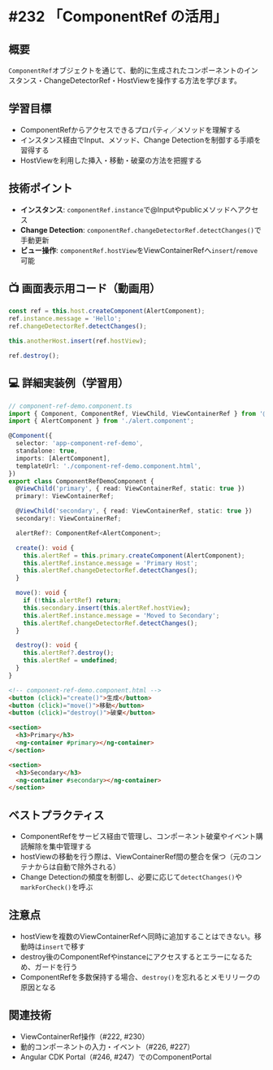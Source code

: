 # #232 「ComponentRef の活用」

## 概要
`ComponentRef`オブジェクトを通じて、動的に生成されたコンポーネントのインスタンス・ChangeDetectorRef・HostViewを操作する方法を学びます。

## 学習目標
- ComponentRefからアクセスできるプロパティ／メソッドを理解する
- インスタンス経由でInput、メソッド、Change Detectionを制御する手順を習得する
- HostViewを利用した挿入・移動・破棄の方法を把握する

## 技術ポイント
- **インスタンス**: `componentRef.instance`で@Inputやpublicメソッドへアクセス
- **Change Detection**: `componentRef.changeDetectorRef.detectChanges()`で手動更新
- **ビュー操作**: `componentRef.hostView`をViewContainerRefへ`insert`/`remove`可能

## 📺 画面表示用コード（動画用）

```typescript
const ref = this.host.createComponent(AlertComponent);
ref.instance.message = 'Hello';
ref.changeDetectorRef.detectChanges();
```

```typescript
this.anotherHost.insert(ref.hostView);
```

```typescript
ref.destroy();
```

## 💻 詳細実装例（学習用）
```typescript
// component-ref-demo.component.ts
import { Component, ComponentRef, ViewChild, ViewContainerRef } from '@angular/core';
import { AlertComponent } from './alert.component';

@Component({
  selector: 'app-component-ref-demo',
  standalone: true,
  imports: [AlertComponent],
  templateUrl: './component-ref-demo.component.html',
})
export class ComponentRefDemoComponent {
  @ViewChild('primary', { read: ViewContainerRef, static: true })
  primary!: ViewContainerRef;

  @ViewChild('secondary', { read: ViewContainerRef, static: true })
  secondary!: ViewContainerRef;

  alertRef?: ComponentRef<AlertComponent>;

  create(): void {
    this.alertRef = this.primary.createComponent(AlertComponent);
    this.alertRef.instance.message = 'Primary Host';
    this.alertRef.changeDetectorRef.detectChanges();
  }

  move(): void {
    if (!this.alertRef) return;
    this.secondary.insert(this.alertRef.hostView);
    this.alertRef.instance.message = 'Moved to Secondary';
    this.alertRef.changeDetectorRef.detectChanges();
  }

  destroy(): void {
    this.alertRef?.destroy();
    this.alertRef = undefined;
  }
}
```

```html
<!-- component-ref-demo.component.html -->
<button (click)="create()">生成</button>
<button (click)="move()">移動</button>
<button (click)="destroy()">破棄</button>

<section>
  <h3>Primary</h3>
  <ng-container #primary></ng-container>
</section>

<section>
  <h3>Secondary</h3>
  <ng-container #secondary></ng-container>
</section>
```

## ベストプラクティス
- ComponentRefをサービス経由で管理し、コンポーネント破棄やイベント購読解除を集中管理する
- hostViewの移動を行う際は、ViewContainerRef間の整合を保つ（元のコンテナからは自動で除外される）
- Change Detectionの頻度を制御し、必要に応じて`detectChanges()`や`markForCheck()`を呼ぶ

## 注意点
- hostViewを複数のViewContainerRefへ同時に追加することはできない。移動時は`insert`で移す
- destroy後のComponentRefやinstanceにアクセスするとエラーになるため、ガードを行う
- ComponentRefを多数保持する場合、`destroy()`を忘れるとメモリリークの原因となる

## 関連技術
- ViewContainerRef操作（#222, #230）
- 動的コンポーネントの入力・イベント（#226, #227）
- Angular CDK Portal（#246, #247）でのComponentPortal
